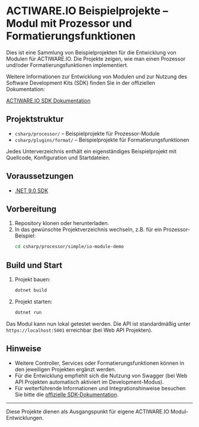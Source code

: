 # ACTIWARE.IO Beispielprojekte – Modul mit Prozessor und Formatierungsfunktionen

Dies ist eine Sammlung von Beispielprojekten für die Entwicklung von Modulen für ACTIWARE.IO. Die Projekte zeigen, wie man einen Prozessor und/oder Formatierungsfunktionen implementiert.

Weitere Informationen zur Entwicklung von Modulen und zur Nutzung des Software Development Kits (SDK) finden Sie in der offiziellen Dokumentation:

[ACTIWARE.IO SDK Dokumentation](https://actiware-development.atlassian.net/wiki/spaces/AWIO/pages/946733388/Software+Development+Kit)

## Projektstruktur

- `csharp/processor/` – Beispielprojekte für Prozessor-Module
- `csharp/plugins/format/` – Beispielprojekte für Formatierungsfunktionen

Jedes Unterverzeichnis enthält ein eigenständiges Beispielprojekt mit Quellcode, Konfiguration und Startdateien.

## Voraussetzungen

- [.NET 9.0 SDK](https://dotnet.microsoft.com/download/dotnet/9.0)

## Vorbereitung

1. Repository klonen oder herunterladen.
2. In das gewünschte Projektverzeichnis wechseln, z.B. für ein Prozessor-Beispiel:
   ```zsh
   cd csharp/processor/simple/io-module-demo
   ```

## Build und Start

1. Projekt bauen:
   ```zsh
   dotnet build
   ```
2. Projekt starten:
   ```zsh
   dotnet run
   ```

Das Modul kann nun lokal getestet werden. Die API ist standardmäßig unter `https://localhost:5001` erreichbar (bei Web API Projekten).

## Hinweise

- Weitere Controller, Services oder Formatierungsfunktionen können in den jeweiligen Projekten ergänzt werden.
- Für die Entwicklung empfiehlt sich die Nutzung von Swagger (bei Web API Projekten automatisch aktiviert im Development-Modus).
- Für weiterführende Informationen und Integrationshinweise besuchen Sie bitte die [offizielle SDK-Dokumentation](https://actiware-development.atlassian.net/wiki/spaces/AWIO/pages/946733388/Software+Development+Kit).

---

Diese Projekte dienen als Ausgangspunkt für eigene ACTIWARE.IO Modul-Entwicklungen.
